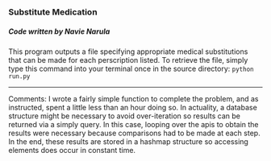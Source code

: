 ### Substitute Medication
##### Code written by Navie Narula

This program outputs a file specifying appropriate medical substitutions that can be made for each perscription listed. To retrieve the file, simply type this command into your terminal once in the source directory: `python run.py`

---

Comments: I wrote a fairly simple function to complete the problem, and as instructed, spent a little less than an hour doing so. In actuality, a database structure might be necessary to avoid over-iteration so results can be returned via a simply query. In this case, looping over the apis to obtain the results were necessary because comparisons had to be made at each step. In the end, these results are stored in a hashmap structure so accessing elements does occur in constant time.


